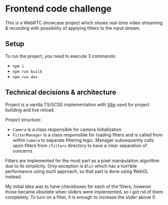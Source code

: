 # Frontend code challenge

This is a WebRTC showcase project which shows real-time video streaming & recording 
with possibility of applying filters to the input stream. 

## Setup

To run the project, you need to execute 3 commands:
- ``npm i``
- ``npm run build``
- ``npm run dev``

## Technical decisions & architecture

Project is a vanilla TS/SCSS implementation with [Vite](https://vite.dev/) used for project
building and live reload.

Project structure:
- ``Camera`` is a class responsible for camera initialization
- ``FilterManager`` is a class responsible for loading filters and is called from within 
  ``Camera`` to separate filtering logic. Manager subsequently calls upon filters from 
   ``/filters`` directory to have a clear separation of concerns

Filters are implemented for the most part as a pixel manipulation algorithm due to its
simplicity. Only exception is ``Blur`` which has a horrible performance using such approach,
so that part is done using WebGL instead.

My initial idea was to have checkboxes for each of the filters, however those became obsolete
when sliders were implemented, so I got rid of them completely. To turn on a filter, it is
enough to increase the slider above 0.
